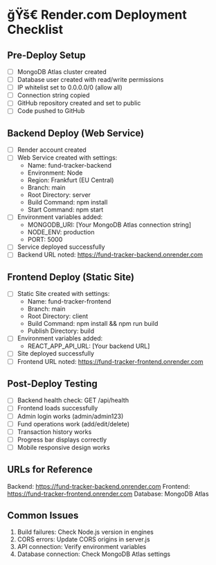 ﻿# ğŸš€ Render.com Deployment Checklist

## Pre-Deploy Setup
- [ ] MongoDB Atlas cluster created
- [ ] Database user created with read/write permissions
- [ ] IP whitelist set to 0.0.0.0/0 (allow all)
- [ ] Connection string copied
- [ ] GitHub repository created and set to public
- [ ] Code pushed to GitHub

## Backend Deploy (Web Service)
- [ ] Render account created
- [ ] Web Service created with settings:
  - Name: fund-tracker-backend
  - Environment: Node
  - Region: Frankfurt (EU Central)
  - Branch: main
  - Root Directory: server
  - Build Command: npm install
  - Start Command: npm start
- [ ] Environment variables added:
  - MONGODB_URI: [Your MongoDB Atlas connection string]
  - NODE_ENV: production
  - PORT: 5000
- [ ] Service deployed successfully
- [ ] Backend URL noted: https://fund-tracker-backend.onrender.com

## Frontend Deploy (Static Site)
- [ ] Static Site created with settings:
  - Name: fund-tracker-frontend
  - Branch: main
  - Root Directory: client
  - Build Command: npm install && npm run build
  - Publish Directory: build
- [ ] Environment variables added:
  - REACT_APP_API_URL: [Your backend URL]
- [ ] Site deployed successfully
- [ ] Frontend URL noted: https://fund-tracker-frontend.onrender.com

## Post-Deploy Testing
- [ ] Backend health check: GET /api/health
- [ ] Frontend loads successfully
- [ ] Admin login works (admin/admin123)
- [ ] Fund operations work (add/edit/delete)
- [ ] Transaction history works
- [ ] Progress bar displays correctly
- [ ] Mobile responsive design works

## URLs for Reference
Backend: https://fund-tracker-backend.onrender.com
Frontend: https://fund-tracker-frontend.onrender.com
Database: MongoDB Atlas

## Common Issues
1. Build failures: Check Node.js version in engines
2. CORS errors: Update CORS origins in server.js
3. API connection: Verify environment variables
4. Database connection: Check MongoDB Atlas settings
